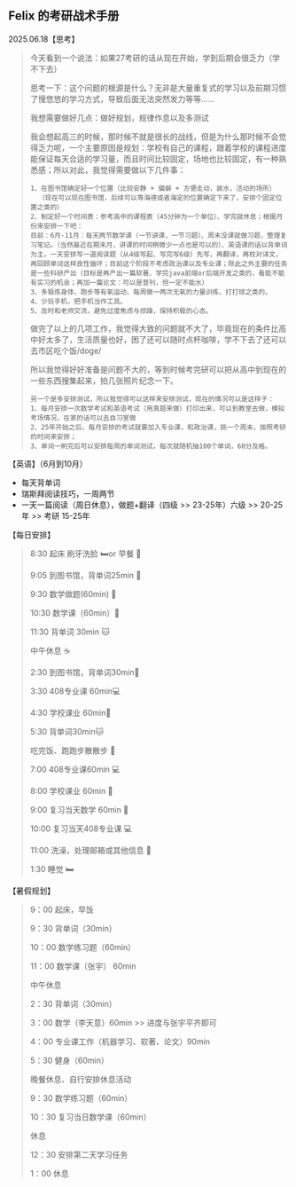 ## Felix 的考研战术手册

2025.06.18【思考】

> 今天看到一个说法：如果27考研的话从现在开始，学到后期会很乏力（学不下去）
>
> 思考一下：这个问题的根源是什么？无非是大量重复式的学习以及前期习惯了慢悠悠的学习方式，导致后面无法突然发力等等......
>
> 我想需要做好几点：做好规划，规律作息以及多测试
>
> 我会想起高三的时候，那时候不就是很长的战线，但是为什么那时候不会觉得乏力呢，一个主要原因是规划：学校有自己的课程，跟着学校的课程进度能保证每天合适的学习量，而且时间比较固定，场地也比较固定，有一种熟悉感；所以对此，我觉得需要做以下几件事：
>
> ```
> 1、在图书馆确定好一个位置（比较安静 + 偏僻 + 方便走动，装水，活动的场所）
> 	（现在可以现在图书馆，后续可以等海德或者海定的位置确定下来了，安排个固定位置之类的）
> 2、制定好一个时间表：参考高中的课程表（45分钟为一个单位）、学完就休息；根据月份来安排一下吧：
> 目前：6月-11月：每天两节数学课（一节讲课，一节习题）、周末没课就做习题，整理复习笔记。（当然最近在期末月，讲课的时间稍微少一点也是可以的）、英语课的话以背单词为主，一天安排写一道阅读题（从4级写起、写完写6级）先写，再翻译，再校对译文，再回顾单词这样良性循环；目前这个阶段不考虑政治课以及专业课；除此之外主要的任务是一些科研产出（目标是再产出一篇软著、学完java前端or后端开发之类的，看能不能有实习的机会；再加一篇论文：可以是普刊，但一定不能水）
> 3、多锻炼身体，跑步等有氧运动、每周做一两次无氧的力量训练、打打球之类的。
> 4、少玩手机，把手机当作工具。
> 5、及时和老师交流，避免过度焦虑与烦躁，保持积极的心态。
> ```
>
> 做完了以上的几项工作，我觉得大致的问题就不大了，毕竟现在的条件比高中好太多了，生活质量也好，困了还可以随时点杯咖啡，学不下去了还可以去市区吃个饭/doge/
>
> 所以我觉得好好准备是问题不大的，等到时候考完研可以把从高中到现在的一些东西搜集起来，拍几张照片纪念一下。
>
> ```
> 另一个是多安排测试，所以我觉得可以这样来安排测试，现在的情况可以是这样子：
> 1、每月安排一次数学考试和英语考试（用真题来做）打印出来，可以到教室去做，模拟考场情况，在家的话可以去自习室做
> 2、25年开始之后，每月安排的考试就要加入专业课，和政治课，挑一个周末，按照考研的时间来安排；
> 3、单词一刷完后可以安排每周的单词测试，每次就随机抽100个单词，60分及格。
> ```
>

【英语】（6月到10月）

- 每天背单词
- 瑞斯拜阅读技巧，一周两节
- 一天一篇阅读（周日休息），做题+翻译（四级 >> 23-25年）六级 >> 20-25年 >> 考研 15-25年

【每日安排】

> 8:30 起床 刷牙洗脸 :bed:or 早餐 :bread:
>
> 9:05 到图书馆，背单词25min :office:
>
> 9:30 数学做题(60min)  :book:
>
> 10:30 数学课（60min）:rocket:
>
> 11:30 背单词 30min :cat:
>
> 中午休息 :coffee:
>
> 2:30 到图书馆，背单词30min:dog:
>
> 3:30 408专业课 60min:computer:
>
> 4:30 学校课业 60min:book:
>
> 5:30 背单词30min:cat:
>
> 吃完饭、跑跑步散散步 :tea:
>
> 7:00 408专业课60min :computer:
>
> 8:00 学校课业 60min :book:
>
> 9:00 复习当天数学 60min :rocket:
>
> 10:00 复习当天408专业课 :computer:
>
> 11:00 洗澡，处理邮箱或其他信息 :email:
>
> 1:30 睡觉 :bed:

【暑假规划】

> 9：00 起床，早饭
>
> 9：30 背单词（30min）
>
> 10：00 数学练习题（60min）
>
> 11：00 数学课（张宇） 60min
>
>  中午休息
>
> 2：30 背单词（30min）
>
> 3：00 数学（李天意）60min >> 进度与张宇平齐即可
>
> 4：00 专业课工作（机器学习、软著、论文）90min
>
> 5：30 健身（60min）
>
> 晚餐休息、自行安排休息活动
>
> 9：30 数学练习题（60min）
>
> 10：30 复习当日数学课（60min）
>
> 休息
>
> 12：30 安排第二天学习任务
>
> 1：00 休息